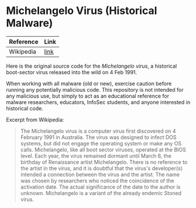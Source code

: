 # Michelangelo Virus (Historical Malware)

| Reference      | Link         |
|----------------|--------------|
| Wikipedia      | [link](https://en.wikipedia.org/wiki/Michelangelo_\(computer_virus\)) |

Here is the original source code for the *Michelangelo* *virus*, a historical boot-sector virus released into the wild on 4 Feb 1991.

When working with all malware (old or new), exercise caution before running any potentially malicious code. This repository is not intended for any malicious use, but simply to act as an educational reference for malware researchers, educators, InfoSec students, and anyone interested in historical code.

Excerpt from Wikipedia:
> The Michelangelo virus is a computer virus first discovered on 4 February 1991 in Australia. The virus was designed to infect DOS systems, but did not engage the operating system or make any OS calls. Michelangelo, like all boot sector viruses, operated at the BIOS level. Each year, the virus remained dormant until March 6, the birthday of Renaissance artist Michelangelo. There is no reference to the artist in the virus, and it is doubtful that the virus's developer(s) intended a connection between the virus and the artist. The name was chosen by researchers who noticed the coincidence of the activation date. The actual significance of the date to the author is unknown. Michelangelo is a variant of the already endemic Stoned virus.
